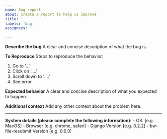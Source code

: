 ```yaml
---
name: Bug report
about: Create a report to help us improve
title: ''
labels: 'bug'
assignees: ''

---
```


**Describe the bug**
A clear and concise description of what the bug is.

**To Reproduce**
Steps to reproduce the behavior:
1. Go to '...'
2. Click on '....'
3. Scroll down to '....'
4. See error

**Expected behavior**
A clear and concise description of what you expected to happen.

**Additional context**
Add any other context about the problem here.

---

**System details (please complete the following information):**
    - OS: [e.g. MacOS]
    - Browser [e.g. chrome, safari]
    - Django Version [e.g. 3.2.2]
    - bw-file-resubmit Version [e.g. 0.6.0]

